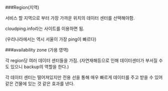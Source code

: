 ###Region(지역)

서비스 할 지역으로 부터 가장 가까운 위치의 데이터 센터를 선택해야함.

cloudping.info라는 사이트를 이용하면 됨.

(우리나라에서는 역시 서울이 가장 ping이 빠르다)

###availability zone (가용 영역)

각 region당 여러 데이터 센터들을 가짐. (자연재해등으로 인해 데이터센터가 부서질 수도 있으니 backup의 역할을 한다.)

각 데이터 센터는 떨어져있지만 전용 선을 통해 매우 빠르게 데이터를 주고 받을 수 있어 같은 건물에 있는 것 같은 효과를 낸다.
